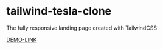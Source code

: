 # tailwind-tesla-clone

The fully responsive landing page created with TailwindCSS

[DEMO-LINK](https://denysdev1.github.io/tailwind-tesla-clone/)
